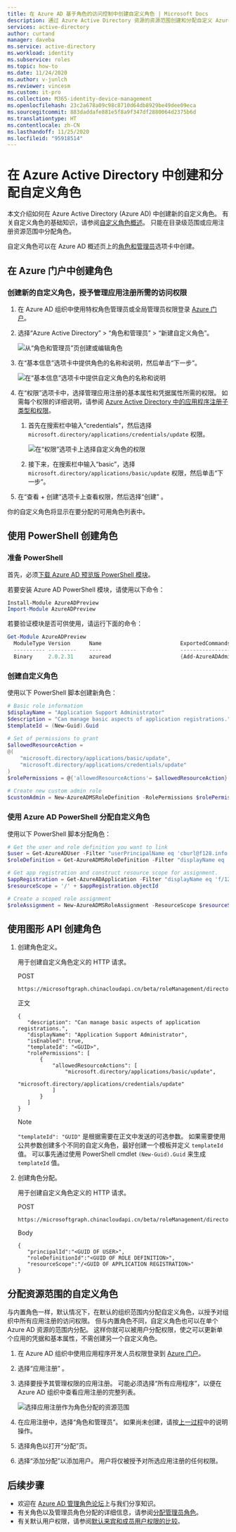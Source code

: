 ```yaml
---
title: 在 Azure AD 基于角色的访问控制中创建自定义角色 | Microsoft Docs
description: 通过 Azure Active Directory 资源的资源范围创建和分配自定义 Azure AD 角色。
services: active-directory
author: curtand
manager: daveba
ms.service: active-directory
ms.workload: identity
ms.subservice: roles
ms.topic: how-to
ms.date: 11/24/2020
ms.author: v-junlch
ms.reviewer: vincesm
ms.custom: it-pro
ms.collection: M365-identity-device-management
ms.openlocfilehash: 23c2a678a09c98c8710d64db8929be49dee09eca
ms.sourcegitcommit: 883daddafe881e5f8a9f347df2880064d2375b6d
ms.translationtype: HT
ms.contentlocale: zh-CN
ms.lasthandoff: 11/25/2020
ms.locfileid: "95918514"
---
```

# <a name="create-and-assign-a-custom-role-in-azure-active-directory"></a>在 Azure Active Directory 中创建和分配自定义角色

本文介绍如何在 Azure Active Directory (Azure AD) 中创建新的自定义角色。 有关自定义角色的基础知识，请参阅[自定义角色概述](custom-overview.md)。 只能在目录级范围或应用注册资源范围中分配角色。

自定义角色可以在 Azure AD 概述页上的[角色和管理员](https://portal.azure.cn/#blade/Microsoft_AAD_IAM/ActiveDirectoryMenuBlade/RolesAndAdministrators)选项卡中创建。

## <a name="create-a-role-in-the-azure-portal"></a>在 Azure 门户中创建角色

### <a name="create-a-new-custom-role-to-grant-access-to-manage-app-registrations"></a>创建新的自定义角色，授予管理应用注册所需的访问权限

1. 在 Azure AD 组织中使用特权角色管理员或全局管理员权限登录 [Azure 门户](https://portal.azure.cn)。
1. 选择“Azure Active Directory” > “角色和管理员” > “新建自定义角色”。

   ![从“角色和管理员”页创建或编辑角色](./media/custom-create/new-custom-role.png)

1. 在“基本信息”选项卡中提供角色的名称和说明，然后单击“下一步”。 

   ![在“基本信息”选项卡中提供自定义角色的名称和说明](./media/custom-create/basics-tab.png)

1. 在“权限”选项卡中，选择管理应用注册的基本属性和凭据属性所需的权限。 如需每个权限的详细说明，请参阅 [Azure Active Directory 中的应用程序注册子类型和权限](custom-available-permissions.md)。
   1. 首先在搜索栏中输入“credentials”，然后选择 `microsoft.directory/applications/credentials/update` 权限。

      ![在“权限”选项卡上选择自定义角色的权限](./media/custom-create/permissions-tab.png)

   1. 接下来，在搜索栏中输入“basic”，选择 `microsoft.directory/applications/basic/update` 权限，然后单击“下一步”。
1. 在“查看 + 创建”选项卡上查看权限，然后选择“创建” 。

你的自定义角色将显示在要分配的可用角色列表中。

## <a name="create-a-role-using-powershell"></a>使用 PowerShell 创建角色

### <a name="prepare-powershell"></a>准备 PowerShell

首先，必须[下载 Azure AD 预览版 PowerShell 模块](https://www.powershellgallery.com/packages/AzureADPreview)。

若要安装 Azure AD PowerShell 模块，请使用以下命令：

``` PowerShell
Install-Module AzureADPreview
Import-Module AzureADPreview
```

若要验证模块是否可供使用，请运行下面的命令：

``` PowerShell
Get-Module AzureADPreview
  ModuleType Version      Name                         ExportedCommands
  ---------- ---------    ----                         ----------------
  Binary     2.0.2.31     azuread                      {Add-AzureADAdministrati...}
```

### <a name="create-the-custom-role"></a>创建自定义角色

使用以下 PowerShell 脚本创建新角色：

``` PowerShell
# Basic role information
$displayName = "Application Support Administrator"
$description = "Can manage basic aspects of application registrations."
$templateId = (New-Guid).Guid
 
# Set of permissions to grant
$allowedResourceAction =
@(
    "microsoft.directory/applications/basic/update",
    "microsoft.directory/applications/credentials/update"
)
$rolePermissions = @{'allowedResourceActions'= $allowedResourceAction}
 
# Create new custom admin role
$customAdmin = New-AzureADMSRoleDefinition -RolePermissions $rolePermissions -DisplayName $displayName -Description $description -TemplateId $templateId -IsEnabled $true
```

### <a name="assign-the-custom-role-using-azure-ad-powershell"></a>使用 Azure AD PowerShell 分配自定义角色

使用以下 PowerShell 脚本分配角色：

``` PowerShell
# Get the user and role definition you want to link
$user = Get-AzureADUser -Filter "userPrincipalName eq 'cburl@f128.info'"
$roleDefinition = Get-AzureADMSRoleDefinition -Filter "displayName eq 'Application Support Administrator'"

# Get app registration and construct resource scope for assignment.
$appRegistration = Get-AzureADApplication -Filter "displayName eq 'f/128 Filter Photos'"
$resourceScope = '/' + $appRegistration.objectId

# Create a scoped role assignment
$roleAssignment = New-AzureADMSRoleAssignment -ResourceScope $resourceScope -RoleDefinitionId $roleDefinition.Id -PrincipalId $user.objectId
```

## <a name="create-a-role-with-graph-api"></a>使用图形 API 创建角色

1. 创建角色定义。

    用于创建自定义角色定义的 HTTP 请求。

    POST

    ``` HTTP
    https://microsoftgraph.chinacloudapi.cn/beta/roleManagement/directory/roleDefinitions
    ```

    正文

    ``` HTTP
    {
       "description": "Can manage basic aspects of application registrations.",
       "displayName": "Application Support Administrator",
       "isEnabled": true,
       "templateId": "<GUID>",
       "rolePermissions": [
           {
               "allowedResourceActions": [
                   "microsoft.directory/applications/basic/update",
                   "microsoft.directory/applications/credentials/update"
               ]
           }
       ]
    }
    ```

    > [!Note]
    > `"templateId": "GUID"` 是根据需要在正文中发送的可选参数。 如果需要使用公共参数创建多个不同的自定义角色，最好创建一个模板并定义 `templateId` 值。 可以事先通过使用 PowerShell cmdlet `(New-Guid).Guid` 来生成 `templateId` 值。 

1. 创建角色分配。

    用于创建自定义角色定义的 HTTP 请求。

    POST

    ``` HTTP
    https://microsoftgraph.chinacloudapi.cn/beta/roleManagement/directory/roleAssignments
    ```

    Body

    ``` HTTP
   {
       "principalId":"<GUID OF USER>",
       "roleDefinitionId":"<GUID OF ROLE DEFINITION>",
       "resourceScope":"/<GUID OF APPLICATION REGISTRATION>"
   }
    ```

## <a name="assign-a-custom-role-scoped-to-a-resource"></a>分配资源范围的自定义角色

与内置角色一样，默认情况下，在默认的组织范围内分配自定义角色，以授予对组织中所有应用注册的访问权限。 但与内置角色不同，自定义角色也可以在单个 Azure AD 资源的范围内分配。 这样你就可以被用户分配权限，使之可以更新单个应用的凭据和基本属性，不需创建另一个自定义角色。

1. 在 Azure AD 组织中使用应用程序开发人员权限登录到 [Azure 门户](https://portal.azure.cn)。
1. 选择“应用注册” 。
1. 选择要授予其管理权限的应用注册。 可能必须选择“所有应用程序”，以便在 Azure AD 组织中查看应用注册的完整列表。

    ![选择应用注册作为角色分配的资源范围](./media/custom-create/appreg-all-apps.png)

1. 在应用注册中，选择“角色和管理员”。 如果尚未创建，请按[上一过程](#create-a-new-custom-role-to-grant-access-to-manage-app-registrations)中的说明操作。

1. 选择角色以打开“分配”页。
1. 选择“添加分配”以添加用户。 用户将仅被授予对所选应用注册的任何权限。

## <a name="next-steps"></a>后续步骤

- 欢迎在 [Azure AD 管理角色论坛](https://feedback.azure.com/forums/169401-azure-active-directory?category_id=166032)上与我们分享知识。
- 有关角色以及管理员角色分配的详细信息，请参阅[分配管理员角色](permissions-reference.md)。
- 有关默认用户权限，请参阅[默认来宾和成员用户权限的比较](/active-directory/fundamentals/users-default-permissions)。

